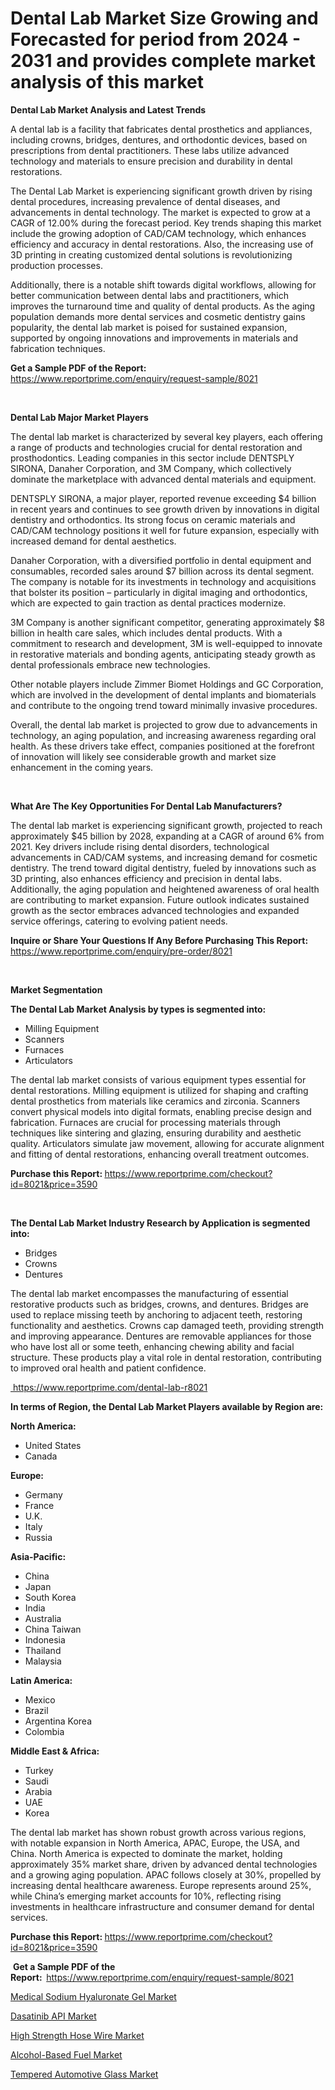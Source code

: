 <p><h1>Dental Lab Market Size Growing and Forecasted for period from 2024 - 2031 and provides complete market analysis of this market</h1></p><p><strong>Dental Lab Market Analysis and Latest Trends</strong></p>
<p><p>A dental lab is a facility that fabricates dental prosthetics and appliances, including crowns, bridges, dentures, and orthodontic devices, based on prescriptions from dental practitioners. These labs utilize advanced technology and materials to ensure precision and durability in dental restorations.</p><p>The Dental Lab Market is experiencing significant growth driven by rising dental procedures, increasing prevalence of dental diseases, and advancements in dental technology. The market is expected to grow at a CAGR of 12.00% during the forecast period. Key trends shaping this market include the growing adoption of CAD/CAM technology, which enhances efficiency and accuracy in dental restorations. Also, the increasing use of 3D printing in creating customized dental solutions is revolutionizing production processes.</p><p>Additionally, there is a notable shift towards digital workflows, allowing for better communication between dental labs and practitioners, which improves the turnaround time and quality of dental products. As the aging population demands more dental services and cosmetic dentistry gains popularity, the dental lab market is poised for sustained expansion, supported by ongoing innovations and improvements in materials and fabrication techniques.</p></p>
<p><strong>Get a Sample PDF of the Report:&nbsp;</strong> <a href="https://www.reportprime.com/enquiry/request-sample/8021">https://www.reportprime.com/enquiry/request-sample/8021</a></p>
<p>&nbsp;</p>
<p><strong>Dental Lab Major Market Players</strong></p>
<p><p>The dental lab market is characterized by several key players, each offering a range of products and technologies crucial for dental restoration and prosthodontics. Leading companies in this sector include DENTSPLY SIRONA, Danaher Corporation, and 3M Company, which collectively dominate the marketplace with advanced dental materials and equipment.</p><p>DENTSPLY SIRONA, a major player, reported revenue exceeding $4 billion in recent years and continues to see growth driven by innovations in digital dentistry and orthodontics. Its strong focus on ceramic materials and CAD/CAM technology positions it well for future expansion, especially with increased demand for dental aesthetics.</p><p>Danaher Corporation, with a diversified portfolio in dental equipment and consumables, recorded sales around $7 billion across its dental segment. The company is notable for its investments in technology and acquisitions that bolster its position – particularly in digital imaging and orthodontics, which are expected to gain traction as dental practices modernize.</p><p>3M Company is another significant competitor, generating approximately $8 billion in health care sales, which includes dental products. With a commitment to research and development, 3M is well-equipped to innovate in restorative materials and bonding agents, anticipating steady growth as dental professionals embrace new technologies.</p><p>Other notable players include Zimmer Biomet Holdings and GC Corporation, which are involved in the development of dental implants and biomaterials and contribute to the ongoing trend toward minimally invasive procedures.</p><p>Overall, the dental lab market is projected to grow due to advancements in technology, an aging population, and increasing awareness regarding oral health. As these drivers take effect, companies positioned at the forefront of innovation will likely see considerable growth and market size enhancement in the coming years.</p></p>
<p>&nbsp;</p>
<p><strong>What Are The Key Opportunities For Dental Lab Manufacturers?</strong></p>
<p><p>The dental lab market is experiencing significant growth, projected to reach approximately $45 billion by 2028, expanding at a CAGR of around 6% from 2021. Key drivers include rising dental disorders, technological advancements in CAD/CAM systems, and increasing demand for cosmetic dentistry. The trend toward digital dentistry, fueled by innovations such as 3D printing, also enhances efficiency and precision in dental labs. Additionally, the aging population and heightened awareness of oral health are contributing to market expansion. Future outlook indicates sustained growth as the sector embraces advanced technologies and expanded service offerings, catering to evolving patient needs.</p></p>
<p><strong>Inquire or Share Your Questions If Any Before Purchasing This Report:</strong> <a href="https://www.reportprime.com/enquiry/pre-order/8021">https://www.reportprime.com/enquiry/pre-order/8021</a></p>
<p>&nbsp;</p>
<p><strong>Market Segmentation</strong></p>
<p><strong>The Dental Lab Market Analysis by types is segmented into:</strong></p>
<p><ul><li>Milling Equipment</li><li>Scanners</li><li>Furnaces</li><li>Articulators</li></ul></p>
<p><p>The dental lab market consists of various equipment types essential for dental restorations. Milling equipment is utilized for shaping and crafting dental prosthetics from materials like ceramics and zirconia. Scanners convert physical models into digital formats, enabling precise design and fabrication. Furnaces are crucial for processing materials through techniques like sintering and glazing, ensuring durability and aesthetic quality. Articulators simulate jaw movement, allowing for accurate alignment and fitting of dental restorations, enhancing overall treatment outcomes.</p></p>
<p><strong>Purchase this Report:&nbsp;</strong><a href="https://www.reportprime.com/checkout?id=8021&price=3590">https://www.reportprime.com/checkout?id=8021&price=3590</a></p>
<p>&nbsp;</p>
<p><strong>The Dental Lab Market Industry Research by Application is segmented into:</strong></p>
<p><ul><li>Bridges</li><li>Crowns</li><li>Dentures</li></ul></p>
<p><p>The dental lab market encompasses the manufacturing of essential restorative products such as bridges, crowns, and dentures. Bridges are used to replace missing teeth by anchoring to adjacent teeth, restoring functionality and aesthetics. Crowns cap damaged teeth, providing strength and improving appearance. Dentures are removable appliances for those who have lost all or some teeth, enhancing chewing ability and facial structure. These products play a vital role in dental restoration, contributing to improved oral health and patient confidence.</p></p>
<p><a href="https://www.reportprime.com/dental-lab-r8021">&nbsp;https://www.reportprime.com/dental-lab-r8021</a></p>
<p><strong>In terms of Region, the Dental Lab Market Players available by Region are:</strong></p>
<p>
    <p> <strong> North America: </strong>
        <ul>
            <li>United States</li>
            <li>Canada</li>
        </ul>
        </p> 
    <p> <strong> Europe: </strong>
        <ul>
            <li>Germany</li>
            <li>France</li>
            <li>U.K.</li>
            <li>Italy</li>
            <li>Russia</li>
        </ul>
        </p> 
    <p> <strong> Asia-Pacific: </strong>
        <ul>
            <li>China</li>
            <li>Japan</li>
            <li>South Korea</li>
            <li>India</li>
            <li>Australia</li>
            <li>China Taiwan</li>
            <li>Indonesia</li>
            <li>Thailand</li>
            <li>Malaysia</li>
        </ul>
        </p> 
    <p> <strong> Latin America: </strong>
        <ul>
            <li>Mexico</li>
            <li>Brazil</li>
            <li>Argentina Korea</li>
            <li>Colombia</li>
        </ul>
        </p> 
    <p> <strong> Middle East & Africa: </strong>
        <ul>
            <li>Turkey</li>
            <li>Saudi</li>
            <li>Arabia</li>
            <li>UAE</li>
            <li>Korea</li>
        </ul>
    </p>
    </p>
<p><p>The dental lab market has shown robust growth across various regions, with notable expansion in North America, APAC, Europe, the USA, and China. North America is expected to dominate the market, holding approximately 35% market share, driven by advanced dental technologies and a growing aging population. APAC follows closely at 30%, propelled by increasing dental healthcare awareness. Europe represents around 25%, while China’s emerging market accounts for 10%, reflecting rising investments in healthcare infrastructure and consumer demand for dental services.</p></p>
<p><strong>Purchase this Report: </strong><a href="https://www.reportprime.com/checkout?id=8021&price=3590">https://www.reportprime.com/checkout?id=8021&price=3590</a></p>
<p>&nbsp;<strong>Get a Sample PDF of the Report:&nbsp;&nbsp;</strong><a href="https://www.reportprime.com/enquiry/request-sample/8021">https://www.reportprime.com/enquiry/request-sample/8021</a></p>
<p><strong></strong></p>
<p><p><a href="https://github.com/RickHolmes3/Market-Research-Report-List-6/blob/main/medical-sodium-hyaluronate-gel-market.md">Medical Sodium Hyaluronate Gel Market</a></p><p><a href="https://issuu.com/reportprime-2/docs/dasatinib-api-market-size-2030.pptx_bdb4f29dc5ab38">Dasatinib API Market</a></p><p><a href="https://medium.com/@rebecca.smith5467/high-strength-hose-wire-market-strategic-insights-product-evolution-and-market-segmentation-in-the-220b80aef928">High Strength Hose Wire Market</a></p><p><a href="https://medium.com/@richard.james09789/alcohol-based-fuel-market-size-growth-and-industry-analysis-by-market-segmentation-and-regional-0802b0f7db70">Alcohol-Based Fuel Market</a></p><p><a href="https://www.linkedin.com/pulse/global-tempered-automotive-glass-market-opportunities-forecast-kknne?trackingId=SpSsnDoYS%2FSyp2v5WcAIwg%3D%3D">Tempered Automotive Glass Market</a></p></p>